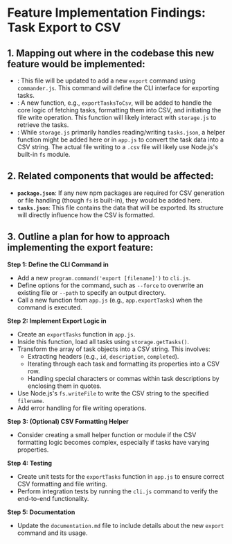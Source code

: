 # Feature Implementation Findings: Task Export to CSV

## 1. Mapping out where in the codebase this new feature would be implemented:

*   **<mcfile name="cli.js" path="cli.js"></mcfile>**: This file will be updated to add a new `export` command using `commander.js`. This command will define the CLI interface for exporting tasks.
*   **<mcfile name="app.js" path="app.js"></mcfile>**: A new function, e.g., `exportTasksToCsv`, will be added to handle the core logic of fetching tasks, formatting them into CSV, and initiating the file write operation. This function will likely interact with `storage.js` to retrieve the tasks.
*   **<mcfile name="storage.js" path="storage.js"></mcfile>**: While `storage.js` primarily handles reading/writing `tasks.json`, a helper function might be added here or in `app.js` to convert the task data into a CSV string. The actual file writing to a `.csv` file will likely use Node.js's built-in `fs` module.

## 2. Related components that would be affected:

*   **`package.json`**: If any new npm packages are required for CSV generation or file handling (though `fs` is built-in), they would be added here.
*   **`tasks.json`**: This file contains the data that will be exported. Its structure will directly influence how the CSV is formatted.

## 3. Outline a plan for how to approach implementing the export feature:

**Step 1: Define the CLI Command in <mcfile name="cli.js" path="cli.js"></mcfile>**

*   Add a new `program.command('export [filename]')` to `cli.js`.
*   Define options for the command, such as `--force` to overwrite an existing file or `--path` to specify an output directory.
*   Call a new function from `app.js` (e.g., `app.exportTasks`) when the command is executed.

**Step 2: Implement Export Logic in <mcfile name="app.js" path="app.js"></mcfile>**

*   Create an `exportTasks` function in `app.js`.
*   Inside this function, load all tasks using `storage.getTasks()`.
*   Transform the array of task objects into a CSV string. This involves:
    *   Extracting headers (e.g., `id`, `description`, `completed`).
    *   Iterating through each task and formatting its properties into a CSV row.
    *   Handling special characters or commas within task descriptions by enclosing them in quotes.
*   Use Node.js's `fs.writeFile` to write the CSV string to the specified `filename`.
*   Add error handling for file writing operations.

**Step 3: (Optional) CSV Formatting Helper**

*   Consider creating a small helper function or module if the CSV formatting logic becomes complex, especially if tasks have varying properties.

**Step 4: Testing**

*   Create unit tests for the `exportTasks` function in `app.js` to ensure correct CSV formatting and file writing.
*   Perform integration tests by running the `cli.js` command to verify the end-to-end functionality.

**Step 5: Documentation**

*   Update the `documentation.md` file to include details about the new `export` command and its usage.